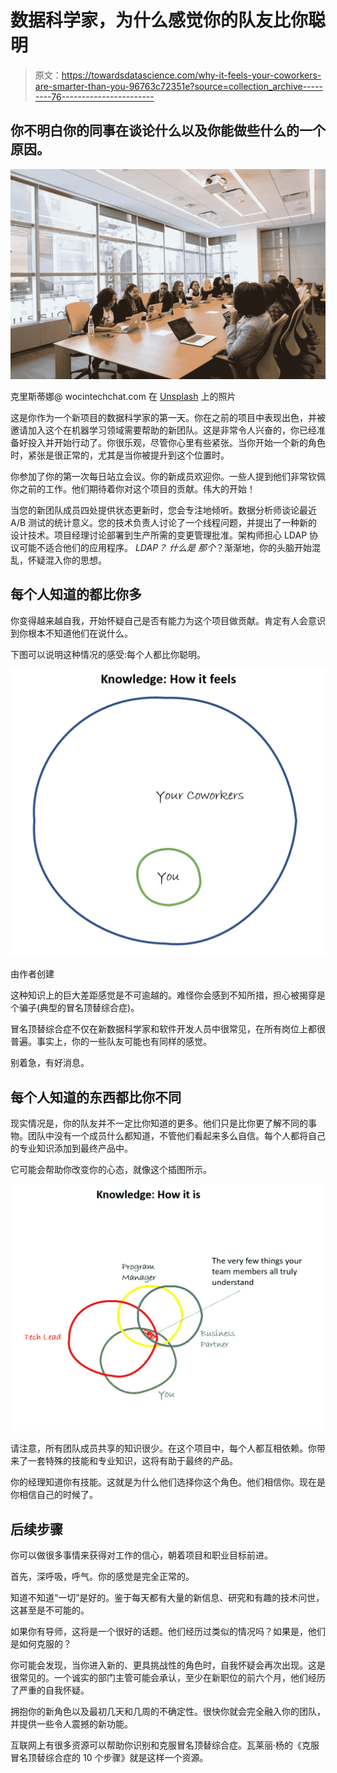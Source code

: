 # 数据科学家，为什么感觉你的队友比你聪明

> 原文：<https://towardsdatascience.com/why-it-feels-your-coworkers-are-smarter-than-you-96763c72351e?source=collection_archive---------76----------------------->

## 你不明白你的同事在谈论什么以及你能做些什么的一个原因。

![](img/2de2cc33f7e287fbd0dc168e31a00c33.png)

克里斯蒂娜@ wocintechchat.com 在 [Unsplash](https://unsplash.com/s/photos/meeting?utm_source=unsplash&utm_medium=referral&utm_content=creditCopyText) 上的照片

这是你作为一个新项目的数据科学家的第一天。你在之前的项目中表现出色，并被邀请加入这个在机器学习领域需要帮助的新团队。这是非常令人兴奋的，你已经准备好投入并开始行动了。你很乐观，尽管你心里有些紧张。当你开始一个新的角色时，紧张是很正常的，尤其是当你被提升到这个位置时。

你参加了你的第一次每日站立会议。你的新成员欢迎你。一些人提到他们非常钦佩你之前的工作。他们期待着你对这个项目的贡献。伟大的开始！

当您的新团队成员四处提供状态更新时，您会专注地倾听。数据分析师谈论最近 A/B 测试的统计意义。您的技术负责人讨论了一个线程问题，并提出了一种新的设计技术。项目经理讨论部署到生产所需的变更管理批准。架构师担心 LDAP 协议可能不适合他们的应用程序。 *LDAP？* *什么是* *那个*？渐渐地，你的头脑开始混乱，怀疑混入你的思想。

## **每个人知道的都比你多**

你变得越来越自我，开始怀疑自己是否有能力为这个项目做贡献。肯定有人会意识到你根本不知道他们在说什么。

下图可以说明这种情况的感受:每个人都比你聪明。

![](img/6d0e1b5f840a4c99928dd2058fdc6306.png)

由作者创建

这种知识上的巨大差距感觉是不可逾越的。难怪你会感到不知所措，担心被揭穿是个骗子(典型的冒名顶替综合症)。

冒名顶替综合症不仅在新数据科学家和软件开发人员中很常见，在所有岗位上都很普遍。事实上，你的一些队友可能也有同样的感觉。

别着急，有好消息。

## 每个人知道的东西都比你不同

现实情况是，你的队友并不一定比你知道的更多。他们只是比你更了解不同的事物。团队中没有一个成员什么都知道，不管他们看起来多么自信。每个人都将自己的专业知识添加到最终产品中。

它可能会帮助你改变你的心态，就像这个插图所示。

![](img/d63cbdd279acb6623e01de20704b8f14.png)

请注意，所有团队成员共享的知识很少。在这个项目中，每个人都互相依赖。你带来了一套特殊的技能和专业知识，这将有助于最终的产品。

你的经理知道你有技能。这就是为什么他们选择你这个角色。他们相信你。现在是你相信自己的时候了。

## 后续步骤

你可以做很多事情来获得对工作的信心，朝着项目和职业目标前进。

首先，深呼吸，呼气。你的感觉是完全正常的。

知道不知道“一切”是好的。鉴于每天都有大量的新信息、研究和有趣的技术问世，这甚至是不可能的。

如果你有导师，这将是一个很好的话题。他们经历过类似的情况吗？如果是，他们是如何克服的？

你可能会发现，当你进入新的、更具挑战性的角色时，自我怀疑会再次出现。这是很常见的。一个诚实的部门主管可能会承认，至少在新职位的前六个月，他们经历了严重的自我怀疑。

拥抱你的新角色以及最初几天和几周的不确定性。很快你就会完全融入你的团队，并提供一些令人震撼的新功能。

互联网上有很多资源可以帮助你识别和克服冒名顶替综合症。瓦莱丽·杨的《克服冒名顶替综合症的 10 个步骤》就是这样一个资源。